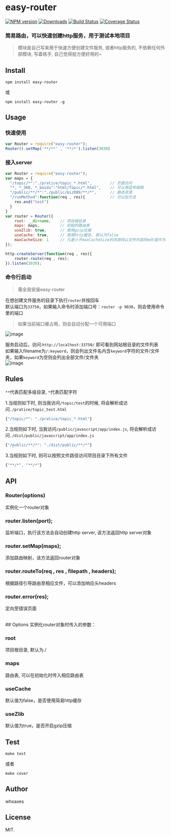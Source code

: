 # easy-router

[![NPM version][npm-image]][npm-url]
[![Downloads][downloads-image]][npm-url]
[![Build Status][travis-image]][travis-url]
[![Coverage Status][coveralls-image]][coveralls-url]

### 简易路由，可以快速创建http服务，用于测试本地项目

> 模块是自己写来用于快速方便创建文件服务, 或者http服务的, 不依赖任何外部模块, 写着练手, 自己觉得挺方便好用的~

## Install
```
npm install easy-router
```
或
```
npm install easy-router -g
```

## Usage
### 快速使用
```javascript
var Router = require("easy-router");
Router().setMap('**/**' , '**/*').listen(3030)
```

### 接入server
```javascript
var Router = require("easy-router");
var maps = {
  "/topic/*":"./pratice/topic_*.html",        // 页面访问
  "*, *_360, *_baidu":"html/Topic/*.html",    // 可以用逗号相隔
  "/public/**/*":"./public/biz009/**/*",      // 静态资源
  "/runMethod":function(req , res){           // 可以加方法
    res.end("test")
  }
}
var router = Router({
    root: __dirname,    // 项目根目录
    maps: maps,         // 初始的路由表
    useZlib: true,      // 使用gzip压缩
    useCache: true,     // 使用http缓存, 默认为false
    maxCacheSize: 1     // 凡是小于maxCacheSize的资源将以文件内容的md5值作为Etag，单位为MB
});

http.createServer(function(req , res){
    router.route(req , res);
}).listen(3030);
```

### 命令行启动
> 需全局安装easy-router

在想创建文件服务的目录下执行`router`并按回车<br>
默认端口为`33750`，如果输入命令时添加端口号：`router -p 9030`，则会使用命令里的端口<br>

> 如果当前端口被占用，则会自动分配一个可用端口

![image](http://whxaxes.github.io/easy-router/images/test2.jpg "test")

服务启动后，访问:`http://localhost:33750/` 即可看到网站根目录的文件列表<br>
如果输入filename为`/:keyword`，则会列出文件名内含`keyword`字符的文件/文件夹，如果`keyword`为空则会列出全部文件/文件夹<br>
![image](http://whxaxes.github.io/easy-router/images/test4.jpg "test")

## Rules
`**`代表匹配多级目录, `*`代表匹配字符

1.当规则如下时, 则当我访问`/topic/test`的时候, 将会解析成访问`./pratice/topic_test.html`
```javascript
{"/topic/*": "./pratice/topic_*.html"}
```

2.当规则如下时, 当我访问`/public/javascript/app/index.js`, 将会解析成访问`./dist/public/javascript/app/index.js`
```javascript
{"/public/**/*": "./dist/public/**/*"}
```

3.当规则如下时, 则可以按照文件路径访问项目目录下所有文件
```javascript
{"**/*", "**/*"}
```


## API
### Router(options)
实例化一个router对象

### router.listen(port);
监听端口，执行该方法会自动创建http server, 该方法返回http server对象

### router.setMap(maps);
添加路由映射，该方法返回router对象

### router.routeTo(req , res , filepath , headers);
根据路径引导路由至相应文件，可以添加响应头headers

### router.error(res);
定向至错误页面

<br>
## Options
实例化router对象时传入的参数：

### root
项目根目录, 默认为./

### maps
路由表, 可以在初始化时传入相应路由表

### useCache
默认值为false，是否使用简易http缓存

### useZlib
默认值为true，是否开启gzip压缩

## Test
```
make test
```
或者
```
make cover
```

## Author
whxaxes

## License

MIT.

[npm-url]: https://npmjs.org/package/easy-router
[downloads-image]: http://img.shields.io/npm/dm/easy-router.svg?style=flat-square
[npm-image]: http://img.shields.io/npm/v/easy-router.svg?style=flat-square
[travis-url]: https://travis-ci.org/whxaxes/easy-router
[travis-image]: http://img.shields.io/travis/whxaxes/easy-router.svg?style=flat-square
[coveralls-url]: https://coveralls.io/r/whxaxes/easy-router
[coveralls-image]: https://img.shields.io/coveralls/whxaxes/easy-router.svg?style=flat-square
